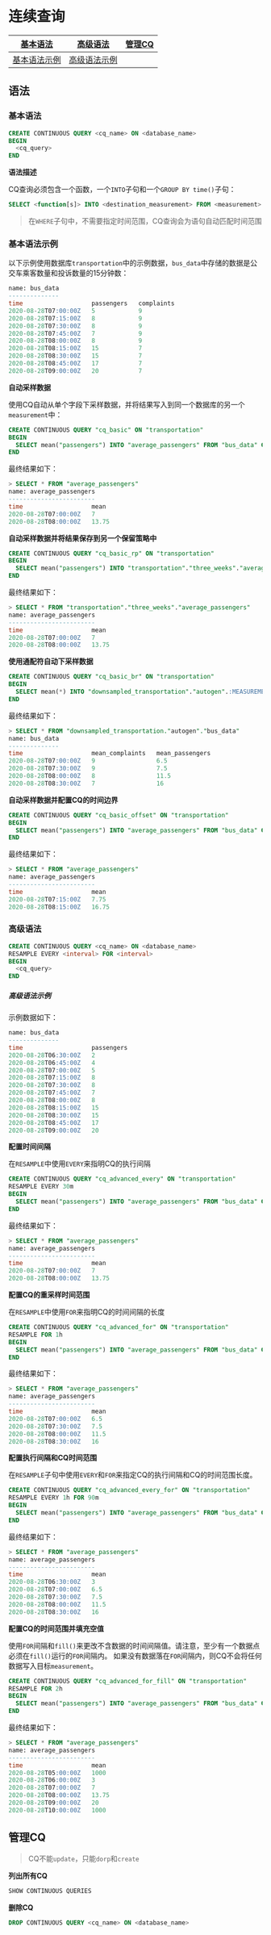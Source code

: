 # 连续查询

| [基本语法](#基本语法)         | [高级语法](#高级语法)         | [管理CQ](#管理CQ) |
| ----------------------------- | ----------------------------- | ----------------- |
| [基本语法示例](#基本语法示例) | [高级语法示例](#高级语法示例) |                   |

## 语法

### 基本语法

```sql
CREATE CONTINUOUS QUERY <cq_name> ON <database_name>
BEGIN
  <cq_query>
END
```

**语法描述**

CQ查询必须包含一个函数，一个`INTO`子句和一个`GROUP BY time()`子句：

```sql
SELECT <function[s]> INTO <destination_measurement> FROM <measurement> [WHERE <stuff>] GROUP BY time(<interval>)[,<tag_key[s]>]
```

> 在`WHERE`子句中，不需要指定时间范围，CQ查询会为语句自动匹配时间范围

### 基本语法示例

以下示例使用数据库`transportation`中的示例数据，`bus_data`中存储的数据是公交车乘客数量和投诉数量的15分钟数：

```sql
name: bus_data
--------------
time                   passengers   complaints
2020-08-28T07:00:00Z   5            9
2020-08-28T07:15:00Z   8            9
2020-08-28T07:30:00Z   8            9
2020-08-28T07:45:00Z   7            9
2020-08-28T08:00:00Z   8            9
2020-08-28T08:15:00Z   15           7
2020-08-28T08:30:00Z   15           7
2020-08-28T08:45:00Z   17           7
2020-08-28T09:00:00Z   20           7
```

**自动采样数据**

使用CQ自动从单个字段下采样数据，并将结果写入到同一个数据库的另一个`measurement`中：

```sql
CREATE CONTINUOUS QUERY "cq_basic" ON "transportation"
BEGIN
  SELECT mean("passengers") INTO "average_passengers" FROM "bus_data" GROUP BY time(1h)
END
```

最终结果如下：

```sql
> SELECT * FROM "average_passengers"
name: average_passengers
------------------------
time                   mean
2020-08-28T07:00:00Z   7
2020-08-28T08:00:00Z   13.75
```

**自动采样数据并将结果保存到另一个保留策略中**

```sql
CREATE CONTINUOUS QUERY "cq_basic_rp" ON "transportation"
BEGIN
  SELECT mean("passengers") INTO "transportation"."three_weeks"."average_passengers" FROM "bus_data" GROUP BY time(1h)
END
```

最终结果如下：

```sql
> SELECT * FROM "transportation"."three_weeks"."average_passengers"
name: average_passengers
------------------------
time                   mean
2020-08-28T07:00:00Z   7
2020-08-28T08:00:00Z   13.75
```

**使用通配符自动下采样数据**

```sql
CREATE CONTINUOUS QUERY "cq_basic_br" ON "transportation"
BEGIN
  SELECT mean(*) INTO "downsampled_transportation"."autogen".:MEASUREMENT FROM /.*/ GROUP BY time(30m),*
END
```

最终结果如下：

```sql
> SELECT * FROM "downsampled_transportation."autogen"."bus_data"
name: bus_data
--------------
time                   mean_complaints   mean_passengers
2020-08-28T07:00:00Z   9                 6.5
2020-08-28T07:30:00Z   9                 7.5
2020-08-28T08:00:00Z   8                 11.5
2020-08-28T08:30:00Z   7                 16
```

**自动采样数据并配置CQ的时间边界**

```sql
CREATE CONTINUOUS QUERY "cq_basic_offset" ON "transportation"
BEGIN
  SELECT mean("passengers") INTO "average_passengers" FROM "bus_data" GROUP BY time(1h,15m)
END
```

最终结果如下：

```sql
> SELECT * FROM "average_passengers"
name: average_passengers
------------------------
time                   mean
2020-08-28T07:15:00Z   7.75
2020-08-28T08:15:00Z   16.75
```

### 高级语法

```sql
CREATE CONTINUOUS QUERY <cq_name> ON <database_name>
RESAMPLE EVERY <interval> FOR <interval>
BEGIN
  <cq_query>
END
```

##### 高级语法示例

示例数据如下：

```sql
name: bus_data
--------------
time                   passengers
2020-08-28T06:30:00Z   2
2020-08-28T06:45:00Z   4
2020-08-28T07:00:00Z   5
2020-08-28T07:15:00Z   8
2020-08-28T07:30:00Z   8
2020-08-28T07:45:00Z   7
2020-08-28T08:00:00Z   8
2020-08-28T08:15:00Z   15
2020-08-28T08:30:00Z   15
2020-08-28T08:45:00Z   17
2020-08-28T09:00:00Z   20
```

**配置时间间隔**

在`RESAMPLE`中使用`EVERY`来指明CQ的执行间隔

```sql
CREATE CONTINUOUS QUERY "cq_advanced_every" ON "transportation"
RESAMPLE EVERY 30m
BEGIN
  SELECT mean("passengers") INTO "average_passengers" FROM "bus_data" GROUP BY time(1h)
END
```

最终结果如下：

```sql
> SELECT * FROM "average_passengers"
name: average_passengers
------------------------
time                   mean
2020-08-28T07:00:00Z   7
2020-08-28T08:00:00Z   13.75
```

**配置CQ的重采样时间范围**

在`RESAMPLE`中使用`FOR`来指明CQ的时间间隔的长度

```sql
CREATE CONTINUOUS QUERY "cq_advanced_for" ON "transportation"
RESAMPLE FOR 1h
BEGIN
  SELECT mean("passengers") INTO "average_passengers" FROM "bus_data" GROUP BY time(30m)
END
```

最终结果如下：

```sql
> SELECT * FROM "average_passengers"
name: average_passengers
------------------------
time                   mean
2020-08-28T07:00:00Z   6.5
2020-08-28T07:30:00Z   7.5
2020-08-28T08:00:00Z   11.5
2020-08-28T08:30:00Z   16
```

**配置执行间隔和CQ时间范围**

在`RESAMPLE`子句中使用`EVERY`和`FOR`来指定CQ的执行间隔和CQ的时间范围长度。

```sql
CREATE CONTINUOUS QUERY "cq_advanced_every_for" ON "transportation"
RESAMPLE EVERY 1h FOR 90m
BEGIN
  SELECT mean("passengers") INTO "average_passengers" FROM "bus_data" GROUP BY time(30m)
END
```

最终结果如下：

```sql
> SELECT * FROM "average_passengers"
name: average_passengers
------------------------
time                   mean
2020-08-28T06:30:00Z   3
2020-08-28T07:00:00Z   6.5
2020-08-28T07:30:00Z   7.5
2020-08-28T08:00:00Z   11.5
2020-08-28T08:30:00Z   16
```

**配置CQ的时间范围并填充空值**

使用`FOR`间隔和`fill()`来更改不含数据的时间间隔值。请注意，至少有一个数据点必须在`fill()`运行的`FOR`间隔内。 如果没有数据落在`FOR`间隔内，则CQ不会将任何数据写入目标`measurement`。

```sql
CREATE CONTINUOUS QUERY "cq_advanced_for_fill" ON "transportation"
RESAMPLE FOR 2h
BEGIN
  SELECT mean("passengers") INTO "average_passengers" FROM "bus_data" GROUP BY time(1h) fill(1000)
END
```

最终结果如下：

```sql
> SELECT * FROM "average_passengers"
name: average_passengers
------------------------
time                   mean
2020-08-28T05:00:00Z   1000
2020-08-28T06:00:00Z   3
2020-08-28T07:00:00Z   7
2020-08-28T08:00:00Z   13.75
2020-08-28T09:00:00Z   20
2020-08-28T10:00:00Z   1000
```

## 管理CQ

> CQ不能`update`，只能`dorp`和`create`

**列出所有CQ**

```sql
SHOW CONTINUOUS QUERIES
```

**删除CQ**

```sql
DROP CONTINUOUS QUERY <cq_name> ON <database_name>
```
